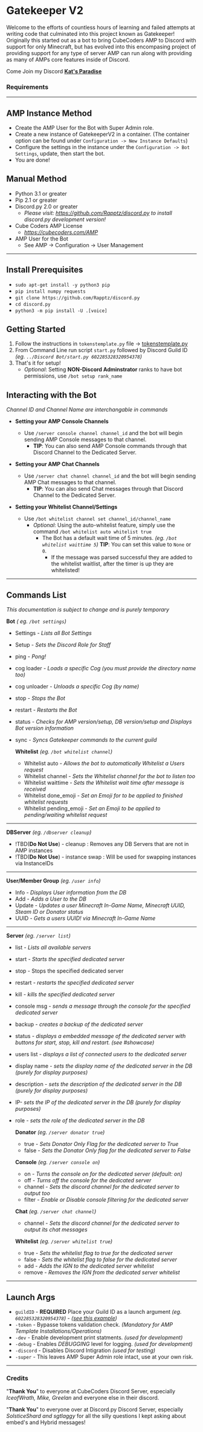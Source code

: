 ﻿# **Gatekeeper V2**

Welcome to the efforts of countless hours of learning and failed attempts at writing code that culminated into this project known as Gatekeeper! Originally this started out as a bot to bring CubeCoders AMP to Discord with support for only Minecraft, but has evolved into this encompasing project of providing support for any type of server AMP can run along with providing as many of AMPs core features inside of Discord.


Come Join my Discord **[Kat's Paradise](https://discord.gg/s5FnnsbJ)**


### Requirements
_________

## AMP Instance Method
- Create the AMP User for the Bot with Super Admin role.
- Create a new instance of GatekeeperV2 in a container. (The container option can be found under `Configuration -> New Instance Defaults`)
- Configure the settings in the instance under the `Configuration -> Bot Settings`, update, then start the bot.
- You are done!

## Manual Method
- Python 3.1 or greater
- Pip 2.1 or greater
- Discord.py 2.0 or greater 
    - *Please visit: https://github.com/Rapptz/discord.py to install discord.py development version!*
- Cube Coders AMP License
    - *https://cubecoders.com/AMP*
- AMP User for the Bot
    - See AMP -> Configuration -> User Management

___

## **Install Prerequisites**
- `sudo apt-get install -y python3 pip`
- `pip install numpy requests`
- `git clone https://github.com/Rapptz/discord.py`
- `cd discord.py`
- `python3 -m pip install -U .[voice]`

## **Getting Started**
1. Follow the instructions in `tokenstemplate.py` file -> [tokenstemplate.py](/tokenstemplate.py)
2. From Command Line run script `start.py` followed by Discord Guild ID *(eg. `../Discord Bot/start.py 602285328320954378`)*
3. That's it for setup!
    - *Optional*: Setting **NON-Discord Adminstrator** ranks to have bot permissions, use `/bot setup rank_name`

## Interacting with the Bot
*Channel ID and Channel Name are interchangable in commands*
- __Setting your AMP Console Channels__
    - Use `/server console channel channel_id` and the bot will begin sending AMP Console messages to that channel. 
        - **TIP**: You can also send AMP Console commands through that Discord Channel to the Dedicated Server.

- __Setting your AMP Chat Channels__
    - Use `/server chat channel channel_id` and the bot will begin sending AMP Chat messages to that channel. 
        - **TIP**: You can also send Chat messages through that Discord Channel to the Dedicated Server.

- __Setting your Whitelist Channel/Settings__
    - Use `/bot whitelist channel set channel_id/channel_name`
        - *Optional*: Using the auto-whitelist feature, simply use the command `/bot whitelist auto whitelist true`
            - The Bot has a default wait time of 5 minutes. *(eg. `/bot whitelist waittime 5`)* **TIP**: You can set this value to `None` or `0`.
                - If the message was parsed successful they are added to the whitelist waitlist, after the timer is up they are whitelisted!

___
## **Commands List**
*This documentation is subject to change and is purely temporary*

__Bot__ *( eg. `/bot settings`)*
- Settings - *Lists all Bot Settings*
- Setup - *Sets the Discord Role for Staff*
- ping - *Pong!*
- cog loader - *Loads a specific Cog (you must provide the directory name too)*
- cog unloader - *Unloads a specific Cog (by name)*
- stop - *Stops the Bot*
- restart - *Restarts the Bot*
- status - *Checks for AMP version/setup, DB version/setup and Displays Bot version information*
- sync - *Syncs Gatekeeper commands to the current guild*

    __Whitelist__ *(eg. `/bot whitelist channel`)*
    - Whitelist auto - *Allows the bot to automatically Whitelist a Users request*
    - Whitelist channel - *Sets the Whitelist channel for the bot to listen too*
    - Whitelist waittime - *Sets the Whitelist wait time after message is received*
    - Whitelist done_emoji - *Set an Emoji for to be applied to finished whitelist requests*
    - Whitelist pending_emoji - *Set an Emoji to be applied to pending/waiting whitelist request*

___

__DBServer__ *(eg. `/dbserver cleanup`)*
- !TBD(**Do Not Use**) - cleanup : Removes any DB Servers that are not in AMP instances
- !TBD(**Do Not Use**) - instance swap : Will be used for swapping instances via InstanceIDs

___
__User/Member Group__ *(eg. `/user info`)*
- Info - *Displays User information from the DB*
- Add - *Adds a User to the DB*
- Update - *Updates a user Minecraft In-Game Name, Minecraft UUID, Steam ID or Donator status*
- UUID - *Gets a users UUID! via Minecraft In-Game Name*

___
__Server__ *(eg. `/server list`)*
- list - *Lists all available servers*
- start - *Starts the specified dedicated server*
- stop - Stops the specified dedicated server 
- restart - *restarts the specified dedicated server* 
- kill - *kills the specified dedicated server* 
- console msg - *sends a message through the console for the specified dedicated server*
- backup - *creates a backup of the dedicated server*
- status - *displays a embedded message of the dedicated server with buttons for start, stop, kill and restart. (see #showcase)*
- users list - *displays a list of connected users to the dedicated server*
- display name - *sets the display name of the dedicated server in the DB (purely for display purposes)*
- description - *sets the description of the dedicated server in the DB (purely for display purposes)*
- IP- *sets the IP of the dedicated server in the DB (purely for display purposes)*
- role - *sets the role of the dedicated server in the DB*

    __Donator__ *(eg. `/server donator true`)*
    - true - *Sets Donator Only Flag for the dedicated server to True*
    - false - *Sets the Donator Only flag for the dedicated server to False*

    __Console__ *(eg. `/server console on`)*
    - on - *Turns the console on for the dedicated server (default: on)*
    - off - *Turns off the console for the dedicated server*
    - channel - *Sets the discord channel for the dedicated server to output too*
    - filter - *Enable or Disable console filtering for the dedicated server*

    __Chat__ *(eg. `/server chat channel`)*
    - channel - *Sets the discord channel for the dedicated server to output its chat messages*

    __Whitelist__ *(eg. `/server whitelist true`)*
    - true - *Sets the whitelist flag to true for the dedicated server*
    - false - *Sets the whitelist flag to false for the dedicated server*
    - add - *Adds the IGN to the dedicated server whitelist*
    - remove - *Removes the IGN from the dedicated server whitelist*

______
## **Launch Args**
- `guildID` - **REQUIRED** Place your Guild ID as a launch argument *(eg. `602285328320954378`)* - *([see this example](/resources/Copy%20ID.png))*
- `-token` - Bypasse tokens validation check. *(Mandatory for AMP Template Installations/Operations)*
- `-dev` - Enable development print statments. *(used for development)*
- `-debug` - Enables *DEBUGGING* level for logging. *(used for development)*
- `-discord` - Disables Discord Intigration *(used for testing)*
- `-super` - This leaves AMP Super Admin role intact, use at your own risk.    
___
### **Credits**
"**Thank You**" to everyone at CubeCoders Discord Server, especially *IceofWrath, Mike, Greelan* and everyone else in their discord.

"**Thank You**" to everyone over at Discord.py Discord Server, especially *SolsticeShard and sgtlaggy* for all the silly questions I kept asking about embed's and Hybrid messages!
